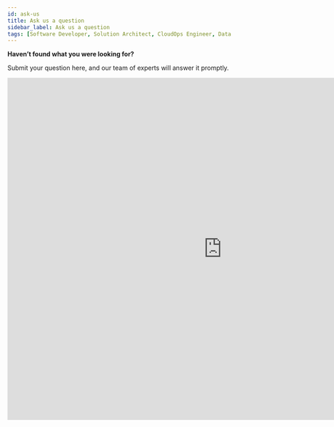 ```yaml
---
id: ask-us
title: Ask us a question
sidebar_label: Ask us a question
tags: [Software Developer, Solution Architect, CloudOps Engineer, Data Analyst, All Personas]
---
```


**Haven’t found what you were looking for?**

Submit your question here, and our team of experts will answer it promptly.

<iframe width="960" height="768" src="https://demo.qrvey.com/q/aZ83K?iframe=true?" frameborder="0" allowfullscreen></iframe>

